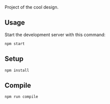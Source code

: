 Project of the cool design.



Usage
---

Start the development server with this command:

```
npm start
```



Setup
---

```
npm install
```



Compile
---

```
npm run compile
```